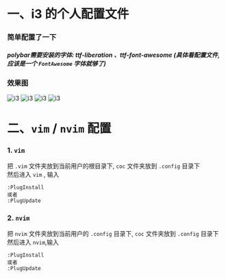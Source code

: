 # 一、i3 的个人配置文件

### 简单配置了一下  
##### polybar需要安装的字体: ttf-liberation 、ttf-font-awesome (具体看配置文件,应该是一个 `FontAwesome` 字体就够了)
### 效果图

![i3](https://ae01.alicdn.com/kf/U54b6366420a947b7b7c377c36d51e0bdZ.jpg)
![i3](https://ae01.alicdn.com/kf/Ubcd1c7986ceb4ca9808e4828624331d7Y.jpg)
![i3](https://ae01.alicdn.com/kf/U6f251dbf5dfe4e53a5cb4b1476a3b150t.jpg)
![i3](https://ae01.alicdn.com/kf/U839abdeed82241dc9480bc9d174f5520x.jpg)

# 二、`vim` / `nvim` 配置

### 1. `vim`

把 `.vim` 文件夹放到当前用户的根目录下, `coc` 文件夹放到 `.config` 目录下  
然后进入 `vim` , 输入

```
:PlugInstall
或者
:PlugUpdate
```

### 2. `nvim`

把 `nvim` 文件夹放到当前用户的 `.config` 目录下, `coc` 文件夹放到 `.config` 目录下  
然后进入 `nvim`,输入

```
:PlugInstall
或者
:PlugUpdate
```

